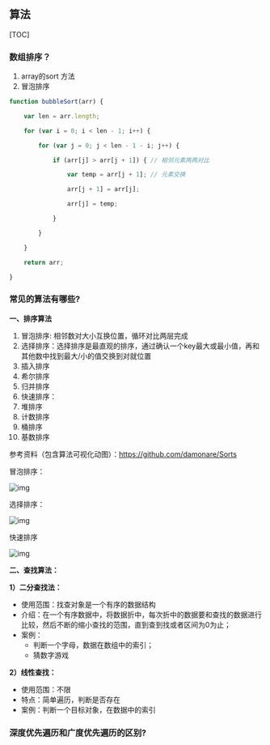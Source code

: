 ## 算法





[TOC]

### 数组排序？

1. array的sort  方法
2. 冒泡排序



```js
function bubbleSort(arr) {

​    var len = arr.length;

​    for (var i = 0; i < len - 1; i++) {

​        for (var j = 0; j < len - 1 - i; j++) {

​            if (arr[j] > arr[j + 1]) { // 相邻元素两两对比   

​                var temp = arr[j + 1]; // 元素交换   

​                arr[j + 1] = arr[j];

​                arr[j] = temp;

​            }

​        }

​    }

​    return arr;

}
```





### 常见的算法有哪些?

**一、排序算法**

1. 冒泡排序: 相邻数对大小互换位置，循环对比两层完成
2. 选择排序：选择排序是最直观的排序，通过确认一个key最大或最小值，再和其他数中找到最大/小的值交换到对就位置
3. 插入排序
4. 希尔排序
5. 归并排序
6. 快速排序：
7. 堆排序
8. 计数排序
9. 桶排序
10. 基数排序



参考资料（包含算法可视化动图）：https://github.com/damonare/Sorts



冒泡排序：

![img](https://pic4.zhimg.com/v2-33a947c71ad62b254cab62e5364d2813_b.gif)





选择排序：

![img](https://pic1.zhimg.com/v2-1c7e20f306ddc02eb4e3a50fa7817ff4_b.gif)





快速排序

![img](https://pic1.zhimg.com/v2-c411339b79f92499dcb7b5f304c826f4_b.gif)





**二、查找算法：**

**1）二分查找法：**

- 使用范围：找查对象是一个有序的数据结构
- 介绍：在一个有序数据中，将数据折中，每次折中的数据要和查找的数据进行比较，然后不断的缩小查找的范围，直到查到找或者区间为0为止；
- 案例：
  - 判断一个字母，数据在数组中的索引；
  - 猜数字游戏

**2）线性查找：**

- 使用范围：不限
- 特点：简单遍历，判断是否存在
- 案例：判断一个目标对象，在数据中的索引





### 深度优先遍历和广度优先遍历的区别?









